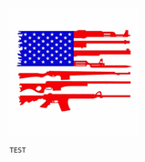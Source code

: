 <html>
<body>
  <img src="images.png">
  
  <div id="scene1">
    
    TEST
    
    
  </div>
  
  
  
  </body>
</html>
